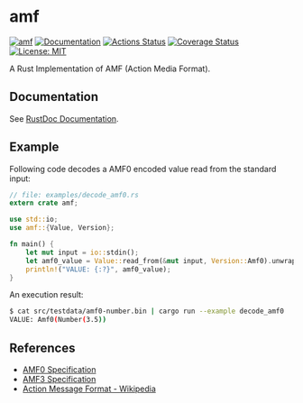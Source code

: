 amf
===

[![amf](https://img.shields.io/crates/v/amf.svg)](https://crates.io/crates/amf)
[![Documentation](https://docs.rs/amf/badge.svg)](https://docs.rs/amf)
[![Actions Status](https://github.com/sile/amf/workflows/CI/badge.svg)](https://github.com/sile/amf/actions)
[![Coverage Status](https://coveralls.io/repos/github/sile/amf/badge.svg?branch=main)](https://coveralls.io/github/sile/amf?branch=main)
[![License: MIT](https://img.shields.io/badge/license-MIT-blue.svg)](LICENSE)

A Rust Implementation of AMF (Action Media Format).


Documentation
-------------

See [RustDoc Documentation](https://docs.rs/amf/).

Example
-------

Following code decodes a AMF0 encoded value read from the standard input:

```rust
// file: examples/decode_amf0.rs
extern crate amf;

use std::io;
use amf::{Value, Version};

fn main() {
    let mut input = io::stdin();
    let amf0_value = Value::read_from(&mut input, Version::Amf0).unwrap();
    println!("VALUE: {:?}", amf0_value);
}
```

An execution result:

```bash
$ cat src/testdata/amf0-number.bin | cargo run --example decode_amf0
VALUE: Amf0(Number(3.5))
```

References
----------

- [AMF0 Specification](http://download.macromedia.com/pub/labs/amf/amf0_spec_121207.pdf)
- [AMF3 Specification](https://www.adobe.com/content/dam/acom/en/devnet/pdf/amf-file-format-spec.pdf)
- [Action Message Format - Wikipedia](https://en.wikipedia.org/wiki/Action_Message_Format)
